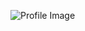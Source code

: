 ![Profile Image](https://web.facebook.com/902225443220102/photos/a.902225886553391/902225899886723/?type=3&theater)
